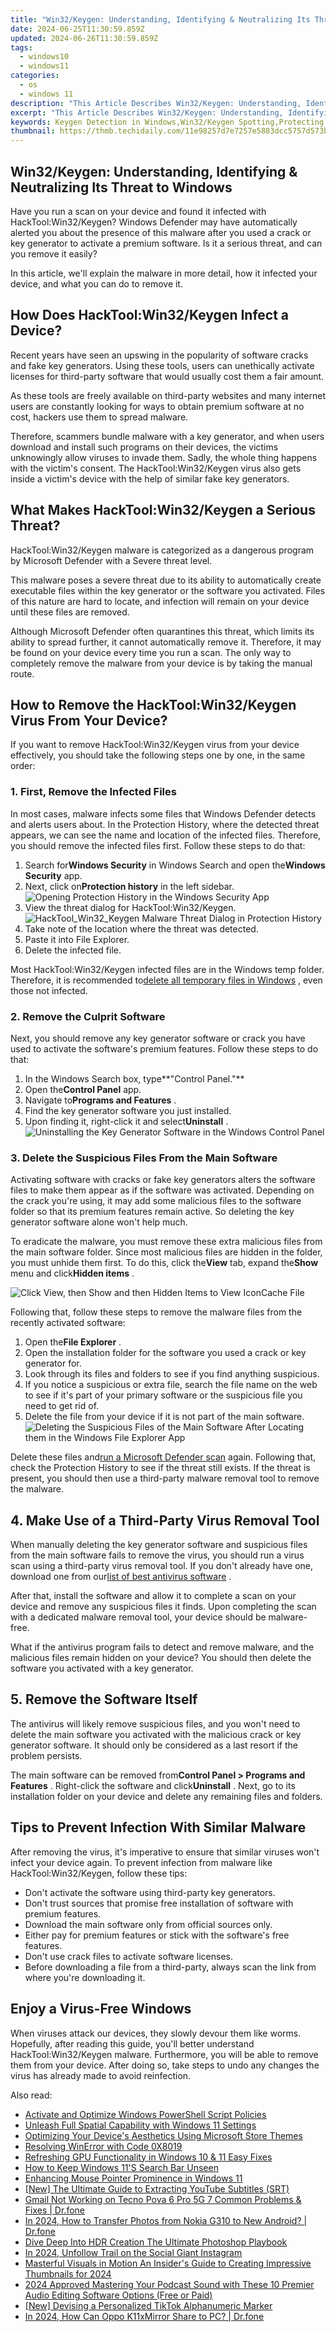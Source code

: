 ```yaml
---
title: "Win32/Keygen: Understanding, Identifying & Neutralizing Its Threat to Windows"
date: 2024-06-25T11:30:59.859Z
updated: 2024-06-26T11:30:59.859Z
tags:
  - windows10
  - windows11
categories:
  - os
  - windows 11
description: "This Article Describes Win32/Keygen: Understanding, Identifying & Neutralizing Its Threat to Windows"
excerpt: "This Article Describes Win32/Keygen: Understanding, Identifying & Neutralizing Its Threat to Windows"
keywords: Keygen Detection in Windows,Win32/Keygen Spotting,Protecting From Win32/Keygen,Identifying Keygen Threat,Neutralizing Win32 Attack,Windows Virus,Keygen Malware in Windows
thumbnail: https://thmb.techidaily.com/11e98257d7e7257e5883dcc5757d573b33d04f0ecfefae2f5882a90863822c25.png
---
```


## Win32/Keygen: Understanding, Identifying & Neutralizing Its Threat to Windows

 Have you run a scan on your device and found it infected with HackTool:Win32/Keygen? Windows Defender may have automatically alerted you about the presence of this malware after you used a crack or key generator to activate a premium software. Is it a serious threat, and can you remove it easily?

 In this article, we'll explain the malware in more detail, how it infected your device, and what you can do to remove it.

## How Does HackTool:Win32/Keygen Infect a Device?

 Recent years have seen an upswing in the popularity of software cracks and fake key generators. Using these tools, users can unethically activate licenses for third-party software that would usually cost them a fair amount.

 As these tools are freely available on third-party websites and many internet users are constantly looking for ways to obtain premium software at no cost, hackers use them to spread malware.

 Therefore, scammers bundle malware with a key generator, and when users download and install such programs on their devices, the victims unknowingly allow viruses to invade them. Sadly, the whole thing happens with the victim's consent. The HackTool:Win32/Keygen virus also gets inside a victim's device with the help of similar fake key generators.

## What Makes HackTool:Win32/Keygen a Serious Threat?

 HackTool:Win32/Keygen malware is categorized as a dangerous program by Microsoft Defender with a Severe threat level.

 This malware poses a severe threat due to its ability to automatically create executable files within the key generator or the software you activated. Files of this nature are hard to locate, and infection will remain on your device until these files are removed.

 Although Microsoft Defender often quarantines this threat, which limits its ability to spread further, it cannot automatically remove it. Therefore, it may be found on your device every time you run a scan. The only way to completely remove the malware from your device is by taking the manual route.

## How to Remove the HackTool:Win32/Keygen Virus From Your Device?

 If you want to remove HackTool:Win32/Keygen virus from your device effectively, you should take the following steps one by one, in the same order:

### 1\. First, Remove the Infected Files

 In most cases, malware infects some files that Windows Defender detects and alerts users about. In the Protection History, where the detected threat appears, we can see the name and location of the infected files. Therefore, you should remove the infected files first. Follow these steps to do that:

1. Search for**Windows Security** in Windows Search and open the**Windows Security** app.
2. Next, click on**Protection history** in the left sidebar.  
![Opening Protection History in the Windows Security App](https://static1.makeuseofimages.com/wordpress/wp-content/uploads/2022/11/1-5.jpg)
3. View the threat dialog for HackTool:Win32/Keygen.  
![HackTool_Win32_Keygen Malware Threat Dialog in Protection History](https://static1.makeuseofimages.com/wordpress/wp-content/uploads/2022/11/hacktool_win32_keygen-malware-threat-dialog-in-protection-history.jpg)
4. Take note of the location where the threat was detected.
5. Paste it into File Explorer.
6. Delete the infected file.

 Most HackTool:Win32/Keygen infected files are in the Windows temp folder. Therefore, it is recommended to[delete all temporary files in Windows](https://www.makeuseof.com/windows-11-delete-temporary-files/) , even those not infected.

### 2\. Remove the Culprit Software

 Next, you should remove any key generator software or crack you have used to activate the software's premium features. Follow these steps to do that:

1. In the Windows Search box, type**"Control Panel."**
2. Open the**Control Panel** app.
3. Navigate to**Programs and Features** .
4. Find the key generator software you just installed.
5. Upon finding it, right-click it and select**Uninstall** .  
![Uninstalling the Key Generator Software in the Windows Control Panel](https://static1.makeuseofimages.com/wordpress/wp-content/uploads/2022/11/2-5.jpg)

### 3\. Delete the Suspicious Files From the Main Software

 Activating software with cracks or fake key generators alters the software files to make them appear as if the software was activated. Depending on the crack you're using, it may add some malicious files to the software folder so that its premium features remain active. So deleting the key generator software alone won't help much.

 To eradicate the malware, you must remove these extra malicious files from the main software folder. Since most malicious files are hidden in the folder, you must unhide them first. To do this, click the**View** tab, expand the**Show** menu and click**Hidden items** .

![Click View, then Show and then Hidden Items to View IconCache File](https://static1.makeuseofimages.com/wordpress/wp-content/uploads/2022/09/Click-Show-Hidden-Items-to-View-Files.jpg)

 Following that, follow these steps to remove the malware files from the recently activated software:

1. Open the**File Explorer** .
2. Open the installation folder for the software you used a crack or key generator for.
3. Look through its files and folders to see if you find anything suspicious.
4. If you notice a suspicious or extra file, search the file name on the web to see if it's part of your primary software or the suspicious file you need to get rid of.
5. Delete the file from your device if it is not part of the main software.  
![Deleting the Suspicious Files of the Main Software After Locating them in the Windows File Explorer App](https://static1.makeuseofimages.com/wordpress/wp-content/uploads/2022/11/3-3.jpg)

 Delete these files and[run a Microsoft Defender scan](https://www.makeuseof.com/how-to-remove-malware-using-microsoft-defenders-offline-scan/) again. Following that, check the Protection History to see if the threat still exists. If the threat is present, you should then use a third-party malware removal tool to remove the malware.

## 4\. Make Use of a Third-Party Virus Removal Tool

 When manually deleting the key generator software and suspicious files from the main software fails to remove the virus, you should run a virus scan using a third-party virus removal tool. If you don't already have one, download one from our[list of best antivirus software](https://www.makeuseof.com/windows-11-antivirus-apps/) .

 After that, install the software and allow it to complete a scan on your device and remove any suspicious files it finds. Upon completing the scan with a dedicated malware removal tool, your device should be malware-free.

 What if the antivirus program fails to detect and remove malware, and the malicious files remain hidden on your device? You should then delete the software you activated with a key generator.

## 5\. Remove the Software Itself

 The antivirus will likely remove suspicious files, and you won't need to delete the main software you activated with the malicious crack or key generator software. It should only be considered as a last resort if the problem persists.

 The main software can be removed from**Control Panel > Programs and Features** . Right-click the software and click**Uninstall** . Next, go to its installation folder on your device and delete any remaining files and folders.

## Tips to Prevent Infection With Similar Malware

 After removing the virus, it's imperative to ensure that similar viruses won't infect your device again. To prevent infection from malware like HackTool:Win32/Keygen, follow these tips:

* Don't activate the software using third-party key generators.
* Don't trust sources that promise free installation of software with premium features.
* Download the main software only from official sources only.
* Either pay for premium features or stick with the software's free features.
* Don't use crack files to activate software licenses.
* Before downloading a file from a third-party, always scan the link from where you're downloading it.

## Enjoy a Virus-Free Windows

 When viruses attack our devices, they slowly devour them like worms. Hopefully, after reading this guide, you'll better understand HackTool:Win32/Keygen malware. Furthermore, you will be able to remove them from your device. After doing so, take steps to undo any changes the virus has already made to avoid reinfection.

<ins class="adsbygoogle"
     style="display:block"
     data-ad-format="autorelaxed"
     data-ad-client="ca-pub-7571918770474297"
     data-ad-slot="1223367746"></ins>



<ins class="adsbygoogle"
     style="display:block"
     data-ad-client="ca-pub-7571918770474297"
     data-ad-slot="8358498916"
     data-ad-format="auto"
     data-full-width-responsive="true"></ins>

<span class="atpl-alsoreadstyle">Also read:</span>
<div><ul>
<li><a href="https://win11.techidaily.com/activate-and-optimize-windows-powershell-script-policies/"><u>Activate and Optimize Windows PowerShell Script Policies</u></a></li>
<li><a href="https://win11.techidaily.com/unleash-full-spatial-capability-with-windows-11-settings/"><u>Unleash Full Spatial Capability with Windows 11 Settings</u></a></li>
<li><a href="https://win11.techidaily.com/optimizing-your-devices-aesthetics-using-microsoft-store-themes/"><u>Optimizing Your Device's Aesthetics Using Microsoft Store Themes</u></a></li>
<li><a href="https://win11.techidaily.com/resolving-winerror-with-code-0x8019/"><u>Resolving WinError with Code 0X8019</u></a></li>
<li><a href="https://win11.techidaily.com/refreshing-gpu-functionality-in-windows-10-and-11-easy-fixes/"><u>Refreshing GPU Functionality in Windows 10 & 11 Easy Fixes</u></a></li>
<li><a href="https://win11.techidaily.com/how-to-keep-windows-11s-search-bar-unseen/"><u>How to Keep Windows 11'S Search Bar Unseen</u></a></li>
<li><a href="https://win11.techidaily.com/enhancing-mouse-pointer-prominence-in-windows-11/"><u>Enhancing Mouse Pointer Prominence in Windows 11</u></a></li>
<li><a href="https://some-guidance.techidaily.com/new-the-ultimate-guide-to-extracting-youtube-subtitles-srt/"><u>[New] The Ultimate Guide to Extracting YouTube Subtitles (SRT)</u></a></li>
<li><a href="https://howto.techidaily.com/gmail-not-working-on-tecno-pova-6-pro-5g-7-common-problems-and-fixes-drfone-by-drfone-fix-android-problems-fix-android-problems/"><u>Gmail Not Working on Tecno Pova 6 Pro 5G 7 Common Problems & Fixes | Dr.fone</u></a></li>
<li><a href="https://android-transfer.techidaily.com/in-2024-how-to-transfer-photos-from-nokia-g310-to-new-android-drfone-by-drfone-transfer-from-android-transfer-from-android/"><u>In 2024, How to Transfer Photos from Nokia G310 to New Android? | Dr.fone</u></a></li>
<li><a href="https://extra-resources.techidaily.com/dive-deep-into-hdr-creation-the-ultimate-photoshop-playbook/"><u>Dive Deep Into HDR Creation  The Ultimate Photoshop Playbook</u></a></li>
<li><a href="https://instagram-clips.techidaily.com/in-2024-unfollow-trail-on-the-social-giant-instagram/"><u>In 2024, Unfollow Trail on the Social Giant Instagram</u></a></li>
<li><a href="https://youtube-help.techidaily.com/masterful-visuals-in-motion-an-insiders-guide-to-creating-impressive-thumbnails-for-2024/"><u>Masterful Visuals in Motion  An Insider's Guide to Creating Impressive Thumbnails for 2024</u></a></li>
<li><a href="https://sound-tweaking.techidaily.com/2024-approved-mastering-your-podcast-sound-with-these-10-premier-audio-editing-software-options-free-or-paid/"><u>2024 Approved Mastering Your Podcast Sound with These 10 Premier Audio Editing Software Options (Free or Paid)</u></a></li>
<li><a href="https://tiktok-video-recordings.techidaily.com/new-devising-a-personalized-tiktok-alphanumeric-marker/"><u>[New] Devising a Personalized TikTok Alphanumeric Marker</u></a></li>
<li><a href="https://screen-mirror.techidaily.com/in-2024-how-can-oppo-k11xmirror-share-to-pc-drfone-by-drfone-android/"><u>In 2024, How Can Oppo K11xMirror Share to PC? | Dr.fone</u></a></li>
</ul></div>
